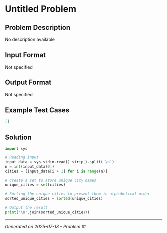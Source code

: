 # Untitled Problem

## Problem Description
No description available

## Input Format
Not specified

## Output Format
Not specified

## Example Test Cases
```json
[]
```

## Solution
```python
import sys

# Reading input
input_data = sys.stdin.read().strip().split('\n')
n = int(input_data[0])
cities = [input_data[i + 1] for i in range(n)]

# Create a set to store unique city names
unique_cities = set(cities)

# Sorting the unique cities to present them in alphabetical order
sorted_unique_cities = sorted(unique_cities)

# Output the result
print('\n'.join(sorted_unique_cities))
```

---
*Generated on 2025-07-13 - Problem #1*